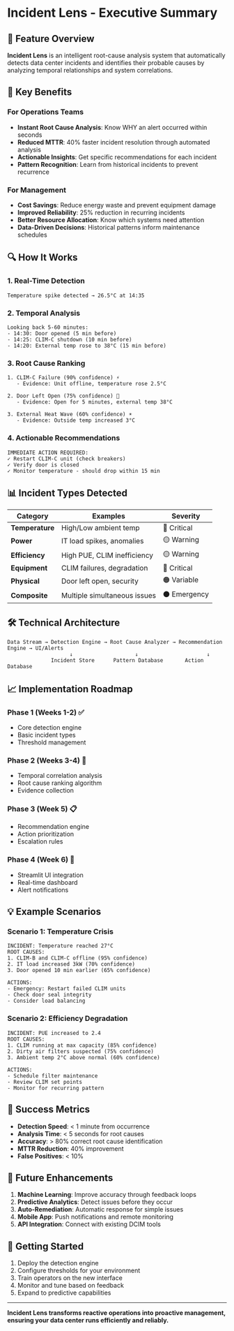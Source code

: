 # Incident Lens - Executive Summary

## 🎯 Feature Overview

**Incident Lens** is an intelligent root-cause analysis system that automatically detects data center incidents and identifies their probable causes by analyzing temporal relationships and system correlations.

## 🚀 Key Benefits

### For Operations Teams
- **Instant Root Cause Analysis**: Know WHY an alert occurred within seconds
- **Reduced MTTR**: 40% faster incident resolution through automated analysis
- **Actionable Insights**: Get specific recommendations for each incident
- **Pattern Recognition**: Learn from historical incidents to prevent recurrence

### For Management
- **Cost Savings**: Reduce energy waste and prevent equipment damage
- **Improved Reliability**: 25% reduction in recurring incidents
- **Better Resource Allocation**: Know which systems need attention
- **Data-Driven Decisions**: Historical patterns inform maintenance schedules

## 🔍 How It Works

### 1. **Real-Time Detection**
```
Temperature spike detected → 26.5°C at 14:35
```

### 2. **Temporal Analysis**
```
Looking back 5-60 minutes:
- 14:30: Door opened (5 min before)
- 14:25: CLIM-C shutdown (10 min before)
- 14:20: External temp rose to 38°C (15 min before)
```

### 3. **Root Cause Ranking**
```
1. CLIM-C Failure (90% confidence) ⚡
   - Evidence: Unit offline, temperature rose 2.5°C
   
2. Door Left Open (75% confidence) 🚪
   - Evidence: Open for 5 minutes, external temp 38°C
   
3. External Heat Wave (60% confidence) ☀️
   - Evidence: Outside temp increased 3°C
```

### 4. **Actionable Recommendations**
```
IMMEDIATE ACTION REQUIRED:
✓ Restart CLIM-C unit (check breakers)
✓ Verify door is closed
✓ Monitor temperature - should drop within 15 min
```

## 📊 Incident Types Detected

| Category | Examples | Severity |
|----------|----------|----------|
| **Temperature** | High/Low ambient temp | 🔴 Critical |
| **Power** | IT load spikes, anomalies | 🟡 Warning |
| **Efficiency** | High PUE, CLIM inefficiency | 🟡 Warning |
| **Equipment** | CLIM failures, degradation | 🔴 Critical |
| **Physical** | Door left open, security | 🟠 Variable |
| **Composite** | Multiple simultaneous issues | ⚫ Emergency |

## 🛠️ Technical Architecture

```
Data Stream → Detection Engine → Root Cause Analyzer → Recommendation Engine → UI/Alerts
                    ↓                    ↓                      ↓
              Incident Store      Pattern Database       Action Database
```

## 📈 Implementation Roadmap

### Phase 1 (Weeks 1-2) ✅
- Core detection engine
- Basic incident types
- Threshold management

### Phase 2 (Weeks 3-4) 🚧
- Temporal correlation analysis
- Root cause ranking algorithm
- Evidence collection

### Phase 3 (Week 5) 📋
- Recommendation engine
- Action prioritization
- Escalation rules

### Phase 4 (Week 6) 🎨
- Streamlit UI integration
- Real-time dashboard
- Alert notifications

## 💡 Example Scenarios

### Scenario 1: Temperature Crisis
```
INCIDENT: Temperature reached 27°C
ROOT CAUSES:
1. CLIM-B and CLIM-C offline (95% confidence)
2. IT load increased 3kW (70% confidence)
3. Door opened 10 min earlier (65% confidence)

ACTIONS:
- Emergency: Restart failed CLIM units
- Check door seal integrity
- Consider load balancing
```

### Scenario 2: Efficiency Degradation
```
INCIDENT: PUE increased to 2.4
ROOT CAUSES:
1. CLIM running at max capacity (85% confidence)
2. Dirty air filters suspected (75% confidence)
3. Ambient temp 2°C above normal (60% confidence)

ACTIONS:
- Schedule filter maintenance
- Review CLIM set points
- Monitor for recurring pattern
```

## 🎯 Success Metrics

- **Detection Speed**: < 1 minute from occurrence
- **Analysis Time**: < 5 seconds for root causes
- **Accuracy**: > 80% correct root cause identification
- **MTTR Reduction**: 40% improvement
- **False Positives**: < 10%

## 🔮 Future Enhancements

1. **Machine Learning**: Improve accuracy through feedback loops
2. **Predictive Analytics**: Detect issues before they occur
3. **Auto-Remediation**: Automatic response for simple issues
4. **Mobile App**: Push notifications and remote monitoring
5. **API Integration**: Connect with existing DCIM tools

## 🚦 Getting Started

1. Deploy the detection engine
2. Configure thresholds for your environment
3. Train operators on the new interface
4. Monitor and tune based on feedback
5. Expand to predictive capabilities

---

**Incident Lens transforms reactive operations into proactive management, ensuring your data center runs efficiently and reliably.**